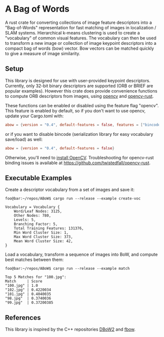 # A Bag of Words
A rust crate for converting collections of image feature descriptors into a "Bag-of-Words" representation for fast matching of images in localization / SLAM systems. Hierarchical k-means clustering is used to create a "vocabulary" of common visual features. The vocabulary can then be used to transform a new image or collection of image keypoint descriptors into a compact bag of words (bow) vector. Bow vectors can be matched quickly to give a measure of image similarity.

## Setup
This library is designed for use with user-provided keypoint descriptors. Currently, only 32-bit binary descriptors are supported (ORB or BRIEF are popular examples). However this crate does provide convenience functions to compute ORB descriptors from images, using [opencv](https://github.com/opencv/opencv) and [opencv-rust](https://github.com/twistedfall/opencv-rust/).

These functions can be enabled or disabled using the feature flag "opencv". This feature is enabled by default, so if you don't want to use opencv, update your Cargo.toml with:
```toml
abow = {version = "0.4", default-features = false, features = ["bincode"]}
```
or if you want to disable bincode (serialization library for easy vocabulary save/load) as well:
```toml
abow = {version = "0.4", default-features = false}
```
Otherwise, you'll need to [install OpenCV](https://docs.opencv.org/master/d0/d3d/tutorial_general_install.html). Troubleshooting for opencv-rust binding issues is available at https://github.com/twistedfall/opencv-rust.

## Executable Examples
Create a descriptor vocabulary from a set of images and save it:
```console
foo@bar:~/repos/ABoW$ cargo run --release --example create-voc

Vocabulary = Vocabulary {
    Word/Leaf Nodes: 3125,
    Other Nodes: 780,
    Levels: 5,
    Branching Factor: 5,
    Total Training Features: 131376,
    Min Word Cluster Size: 1,
    Max Word Cluster Size: 373,
    Mean Word Cluster Size: 42,
}
```
Load a vocabulary, transform a sequence of images into BoW, and compute best matches between them:
```console
foo@bar:~/repos/ABoW$ cargo run --release --example match

Top 5 Matches for "100.jpg":
Match     | Score
"100.jpg" | 1.0
"102.jpg" | 0.4220034
"101.jpg" | 0.4040035
"98.jpg"  | 0.3740036
"99.jpg"  | 0.37200385
```

## References
This library is inspired by the C++ repositories [DBoW2](https://github.com/dorian3d/DBoW2/) and [fbow](https://github.com/rmsalinas/fbow).

